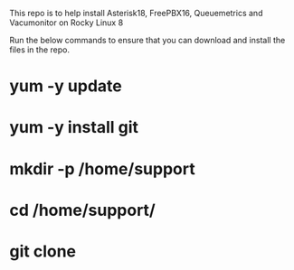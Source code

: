 This repo is to help install Asterisk18, FreePBX16, Queuemetrics and Vacumonitor on Rocky Linux 8

Run the below commands to ensure that you can download and install the files in the repo.

# yum -y update
# yum -y install git
# mkdir -p /home/support
# cd /home/support/
# git clone 
